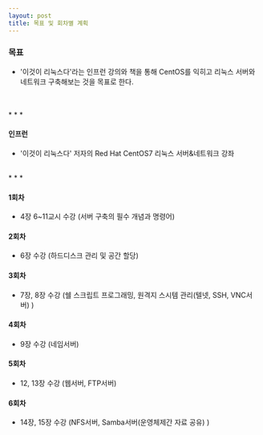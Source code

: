 ```yaml
---
layout: post
title: 목표 및 회차별 계획
---
```





### 목표
>  
 * '이것이 리눅스다'라는 인프런 강의와 책을 통해 CentOS를 익히고 리눅스 서버와 네트워크 구축해보는 것을 목표로 한다.
<br />
<br />
* * *

#### 인프런 
>
 * '이것이 리눅스다' 저자의 Red Hat CentOS7 리눅스 서버&네트워크 강좌
<br />
* * * 

#### 1회차
>
 * 4장 6~11교시 수강 (서버 구축의 필수 개념과 명령어)
#### 2회차
>
 * 6장 수강 (하드디스크 관리 및 공간 할당)
#### 3회차
>
 * 7장, 8장 수강 (쉘 스크립트 프로그래밍, 원격지 스시템 관리(텔넷, SSH, VNC서버) )
#### 4회차
>
 * 9장 수강 (네임서버)
#### 5회차
>
 * 12, 13장 수강 (웹서버, FTP서버)
#### 6회차
>
 * 14장, 15장 수강 (NFS서버, Samba서버(운영체제간 자료 공유) )
